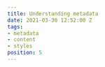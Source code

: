 ```yaml
---
title: Understanding metadata
date: 2021-03-30 12:52:00 Z
tags:
- metadata
- content
- styles
position: 5
---
```



